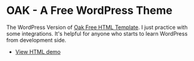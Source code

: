# OAK - A Free WordPress Theme

The WordPress Version of [Oak Free HTML Template](https://freebiesbug.com/code-stuff/oak-html-portfolio-template/). I just practice with some integrations. It's helpful for anyone who starts to learn WordPress from development side.

- [View HTML demo](http://oak.elitefingers.com/html/)
